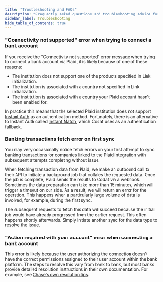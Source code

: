 ```yaml
---
title: "Troubleshooting and FAQs"
description: "Frequently asked questions and troubleshooting advice for our Plaid integration"
sidebar_label: Troubleshooting
hide_table_of_contents: true
---
```


### "Connectivity not supported" error when trying to connect a bank account

If you receive the "Connectivity not supported" error message when trying to connect a bank account via Plaid, it is likely because of one of these reasons:

- The institution does not support one of the products specified in Link initialization.
- The institution is associated with a country not specified in Link initialization.
- The institution is associated with a country your Plaid account hasn't been enabled for.

In practice this means that the selected Plaid institution does not support [Instant Auth](https://plaid.com/docs/auth/coverage/instant/#instant-auth) as an authentication method. Fortunately, there is an alternative to Instant Auth called [Instant Match](https://plaid.com/docs/auth/coverage/instant/#instant-match), which Codat uses as an authentication fallback.

### Banking transactions fetch error on first sync

You may very occasionally notice fetch errors on your first attempt to sync banking transactions for companies linked to the Plaid integration with subsequent attempts completing without issue. 

When fetching transaction data from Plaid, we make an outbound call to their API to initiate a background job that collates the requested data. Once the job is complete, Plaid sends the results to Codat via a webhook. Sometimes the data preparation can take more than 15 minutes, which will trigger a timeout on our side. As a result, we will return an error for the operation. This happens when a particularly large volume of data is involved, for example, during the first sync.

The subsequent requests to fetch this data will succeed because the initial job would have already progressed from the earlier request. This often happens shortly afterwards. Simply initiate another sync for the data type to resolve the issue. 

### "Action required with your account" error when connecting a bank account

This error is likely because the user authorizing the connection doesn't have the correct permissions assigned to their user account within the bank platform. The steps to resolve this vary from bank to bank, but most banks provide detailed resolution instructions in their own documentation. For example, see [Chase's own resolution tips](https://www.chase.com/digital/customer-service/helpful-tips/business-banking/security/add-users-assign-rights).
